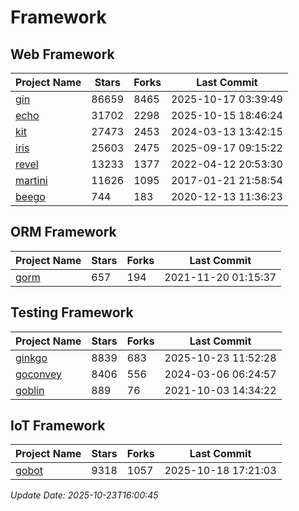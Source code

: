 # Framework

## Web Framework
| Project Name | Stars | Forks | Last Commit |
| ------------ | ----- | ----- | ----------- |
| [gin](https://github.com/gin-gonic/gin) | 86659 | 8465 | 2025-10-17 03:39:49 |
| [echo](https://github.com/labstack/echo) | 31702 | 2298 | 2025-10-15 18:46:24 |
| [kit](https://github.com/go-kit/kit) | 27473 | 2453 | 2024-03-13 13:42:15 |
| [iris](https://github.com/kataras/iris) | 25603 | 2475 | 2025-09-17 09:15:22 |
| [revel](https://github.com/revel/revel) | 13233 | 1377 | 2022-04-12 20:53:30 |
| [martini](https://github.com/go-martini/martini) | 11626 | 1095 | 2017-01-21 21:58:54 |
| [beego](https://github.com/astaxie/beego) | 744 | 183 | 2020-12-13 11:36:23 |

## ORM Framework
| Project Name | Stars | Forks | Last Commit |
| ------------ | ----- | ----- | ----------- |
| [gorm](https://github.com/jinzhu/gorm) | 657 | 194 | 2021-11-20 01:15:37 |

## Testing Framework
| Project Name | Stars | Forks | Last Commit |
| ------------ | ----- | ----- | ----------- |
| [ginkgo](https://github.com/onsi/ginkgo) | 8839 | 683 | 2025-10-23 11:52:28 |
| [goconvey](https://github.com/smartystreets/goconvey) | 8406 | 556 | 2024-03-06 06:24:57 |
| [goblin](https://github.com/franela/goblin) | 889 | 76 | 2021-10-03 14:34:22 |

## IoT Framework
| Project Name | Stars | Forks | Last Commit |
| ------------ | ----- | ----- | ----------- |
| [gobot](https://github.com/hybridgroup/gobot) | 9318 | 1057 | 2025-10-18 17:21:03 |

*Update Date: 2025-10-23T16:00:45*